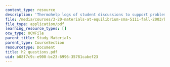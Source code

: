 ```yaml
---
content_type: resource
description: 'Thermohelp logs of student discussions to support problem sets: Transformations.'
file: /media/courses/3-20-materials-at-equilibrium-sma-5111-fall-2003/b08f7c9ce900bc23699635781cabef23_h2_questions.pdf
file_type: application/pdf
learning_resource_types: []
ocw_type: OCWFile
parent_title: Study Materials
parent_type: CourseSection
resourcetype: Document
title: h2_questions.pdf
uid: b08f7c9c-e900-bc23-6996-35781cabef23
---
```

